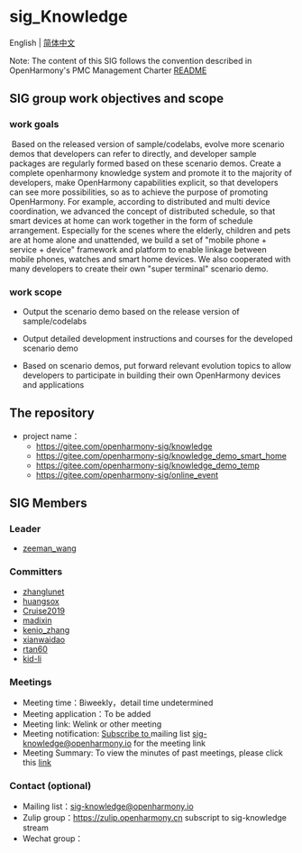 # sig_Knowledge

English | [简体中文](./sig_knowledge_cn.md)

Note: The content of this SIG follows the convention described in OpenHarmony's PMC Management Charter [README](/zh/pmc.md)

## SIG group work objectives and scope

### work goals
​	Based on the released version of sample/codelabs, evolve more scenario demos that developers can refer to directly, and developer sample packages are regularly formed based on these scenario demos. Create a complete openharmony knowledge system and promote it to the majority of developers, make OpenHarmony capabilities explicit, so that developers can see more possibilities, so as to achieve the purpose of promoting OpenHarmony. For example, according to distributed and multi device coordination, we advanced the concept of distributed schedule, so that smart devices at home can work together in the form of schedule arrangement. Especially for the scenes where the elderly, children and pets are at home alone and unattended, we build a set of "mobile phone + service + device" framework and platform to enable linkage between mobile phones, watches and smart home devices. We also cooperated with many developers to create their own "super terminal" scenario demo.

### work scope

- Output the scenario demo based on the release version of sample/codelabs

- Output detailed development instructions and courses for the developed scenario demo

- Based on scenario demos, put forward relevant evolution topics to allow developers to participate in building their own OpenHarmony devices and applications

## The repository
- project name：
  - https://gitee.com/openharmony-sig/knowledge
  - https://gitee.com/openharmony-sig/knowledge_demo_smart_home
  - https://gitee.com/openharmony-sig/knowledge_demo_temp
  - https://gitee.com/openharmony-sig/online_event

## SIG Members

### Leader
- [zeeman_wang](https://gitee.com/zeeman_wang)

### Committers
- [zhanglunet](https://gitee.com/zhanglunet)
- [huangsox](https://gitee.com/huangsox)
- [Cruise2019](https://gitee.com/Cruise2019)
- [madixin](https://gitee.com/madixin)
- [kenio_zhang](https://gitee.com/kenio_zhang)
- [xianwaidao](https://gitee.com/xianwaidao)
- [rtan60](https://gitee.com/rtan60)
- [kid-li](https://gitee.com/kid-li)

### Meetings

 - Meeting time：Biweekly，detail time undetermined
 - Meeting application：To be added
 - Meeting link: Welink or other meeting
 - Meeting notification:  [Subscribe to ](https://lists.openatom.io/postorius/lists/sig-knowledge.openharmony.io/) mailing list sig-knowledge@openharmony.io  for the meeting link
 - Meeting Summary: To view the minutes of past meetings, please click this [link](https://gitee.com/openharmony-sig/sig-content/tree/master/knowledge/meetings)

### Contact (optional)

- Mailing list：sig-knowledge@openharmony.io
- Zulip group：https://zulip.openharmony.cn   subscript to sig-knowledge stream
- Wechat group：

